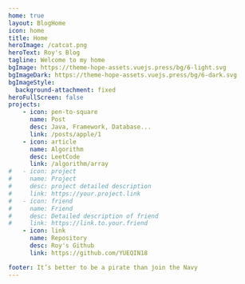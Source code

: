 ```yaml
---
home: true
layout: BlogHome
icon: home
title: Home
heroImage: /catcat.png
heroText: Roy's Blog
tagline: Welcome to my home
bgImage: https://theme-hope-assets.vuejs.press/bg/6-light.svg
bgImageDark: https://theme-hope-assets.vuejs.press/bg/6-dark.svg
bgImageStyle:
  background-attachment: fixed
heroFullScreen: false
projects:
    - icon: pen-to-square
      name: Post
      desc: Java, Framework, Database...
      link: /posts/apple/1
    - icon: article
      name: Algorithm
      desc: LeetCode
      link: /algorithm/array
#   - icon: project
#     name: Project
#     desc: project detailed description
#     link: https://your.project.link
#   - icon: friend
#     name: Friend
#     desc: Detailed description of friend
#     link: https://link.to.your.friend
    - icon: link
      name: Repository
      desc: Roy's Github
      link: https://github.com/YUEQIN18

footer: It’s better to be a pirate than join the Navy
---
```

